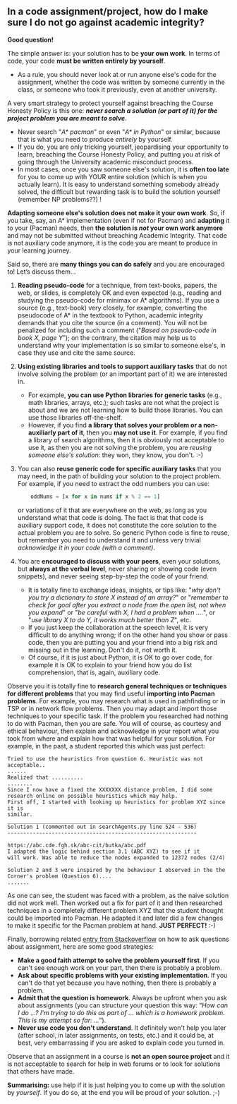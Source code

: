 ## In a code assignment/project, how do I make sure I do not go against academic integrity?

**Good question!**

The simple answer is: your solution has to be **your own work**. In terms of code, your code **must be written entirely by yourself**.

* As a rule, you should never look at or run anyone else's code for the assignment, whether the code was written by someone currently in the class, or someone who took it previously, even at another university.

A very smart strategy to protect yourself against breaching the Course Honesty Policy is this one: _**never search a solution (or part of it) for the project problem you are meant to solve**_.

* Never search "_A* pacman_" or even "_A* in Python_" or similar, because that is what you need to produce _entirely_ by yourself.
* If you do, you are only tricking yourself, jeopardising your opportunity to learn, breaching the Course Honesty Policy, and putting you at risk of going through the University academic misconduct process.
* In most cases, once you saw someone else's solution, it is **often too late** for you to come up with YOUR entire solution (which is when you actually learn). It is easy to understand something somebody already solved, the difficult but rewarding task is to build the solution yourself (remember NP problems??) !

**Adapting someone else's solution does not make it your own work**. So, if you take, say, an A* implementation (even if not for Pacman) and **adapting** it to your (Pacman) needs, then **the solution is _not_ your own work anymore** and may not be submitted without breaching Academic Integrity. That code is not auxiliary code anymore, it is the code you are meant to produce in your learning journey.

Said so, there are **many things you can do safely** and you are encouraged to! Let’s discuss them...

1. **Reading pseudo-code** for a technique, from text-books, papers, the web, or slides, is completely OK and even expected (e.g., reading and studying the pseudo-code for minimax or A* algorithms). If you use a source (e.g., text-book) very closely, for example, converting the pseudocode of A* in the textbook to Python, academic integrity demands that you cite the source (in a comment). You will not be penalized for including such a comment ("_Based on pseudo-code in book X, page Y_”); on the contrary, the citation may help us to understand why your implementation is so similar to someone else's, in case they use and cite the same source.
2. **Using existing libraries and tools to support auxiliary tasks** that do not involve solving the problem (or an important part of it) we are interested in.

    * For example, **you can use Python libraries for generic tasks** (e.g., math libraries, arrays, etc.); such tasks are not what the project is about and we are not learning how to build those libraries. You can use those libraries off-the-shelf.
    * However, if you find **a library that solves your problem or a non-auxiliarly part of it**, then you **may not use it**. For example, if you find a library of search algorithms, then it is obviously not acceptable to use it, as then you are not solving the problem, you are _reusing someone else's solution_: they won, they know, you don't. :-)

3. You can also **reuse generic code for specific auxiliary tasks** that you may need, in the path of building your solution to the project problem. For example, if you need to extract the odd numbers you can use:

    ```python
        oddNums = [x for x in nums if x % 2 == 1]
    ```

    or variations of it that are everywhere on the web, as long as you understand what that code is doing. The fact is that that code is auxiliary support code, it does not constitute the core solution to the actual problem you are to solve. So generic Python code is fine to reuse, but remember you need to understand it and unless very trivial _acknowledge it in your code (with a comment)_.

4. You are **encouraged to discuss with your peers**, even your solutions, but **always at the verbal level**, never sharing or showing code (even snippets), and never seeing step-by-step the code of your friend.

    * It is totally fine to exchange ideas, insights, or tips like: "_why don't you try a dictionary to store X instead of an array?_" or "_remember to check for goal after you extract a node from the open list, not when you expand_" or "_be careful with X, I had a problem when ...._", or "_use library X to do Y, it works much better than Z_", etc.
    * If you just keep the collaboration at the speech level, it is very difficult to do anything wrong; if on the other hand you show or pass code, then you are putting you and your friend into a big risk and missing out in the learning. Don't do it, not worth it.
    * Of course, if it is just about Python, it is OK to go over code, for example it is OK to explain to your friend how you do list comprehension, that is, again, auxiliary code.

Observe you it is totally fine to **research general techniques or techniques for different problems** that you may find useful **importing into Pacman problems**. For example, you may research what is used in pathfinding or in TSP or in network flow problems. Then you may adapt and import those techniques to your specific task. If the problem you researched had nothing to do with Pacman, then you are safe. You will of course, as courtesy and ethical behaviour, then explain and acknowledge in your report what you took from where and explain how that was helpful for your solution. For example, in the past, a student reported this which was just perfect:

```
Tried to use the heuristics from question 6. Heuristic was not
acceptable..
......
Realized that ..........
........
Since I now have a fixed the XXXXXXX distance problem, I did some
research online on possible heuristics which may help.
First off, I started with looking up heuristics for problem XYZ since it is
similar.
____________________________________________________________
Solution 1 (commented out in searchAgents.py line 524 - 536)
------------------------------------------------------------

https://abc.cde.fgh.sk/abc-cit/butka/abc.pdf
I adapted the logic behind section 3.1 (ABC XYZ) to see if it
will work. Was able to reduce the nodes expanded to 12372 nodes (2/4)

Solution 2 and 3 were inspired by the behaviour I observed in the the
Corner's problem (Question 6)....
.......
```

As one can see, the student was faced with a problem, as the naive solution did not work well. Then worked out a fix for part of it and then researched techniques in a completely different problem XYZ that the student thought could be imported into Pacman. He adapted it and later did a few changes to make it specific for the Pacman problem at hand. **JUST PERFECT!** :-)

Finally, borrowing  related [entry from Stackoverflow](http://meta.stackoverflow.com/questions/334822/how-do-i-ask-and-answer-homework-questions) on how to ask questions about assignment, here are some good strategies:

* **Make a good faith attempt to solve the problem yourself first**. If you can't see enough work on your part, then there is probably a problem.
* **Ask about specific problems with your existing implementation**. If you can't do that yet because you have nothing, then there is probably a problem.
* **Admit that the question is homework**. Always be upfront when you ask about assignments (you can structure your question this way: “_How can I do …? I'm trying to do this as part of … which is a homework problem. This is my attempt so far: ..._”).
* **Never use code you don't understand**. It definitely won't help you later (after school, in later assignments, on tests, etc.) and it could be, at best, very embarrassing if you are asked to explain code you turned in.

Observe that an assignment in a course is **not an open source project** and it is not acceptable to search for help in web forums or to look for solutions that others have made.

**Summarising:** use help if it is just helping you to come up with the solution by _yourself_. If you do so, at the end you will be proud of _your_ solution. ;-)
